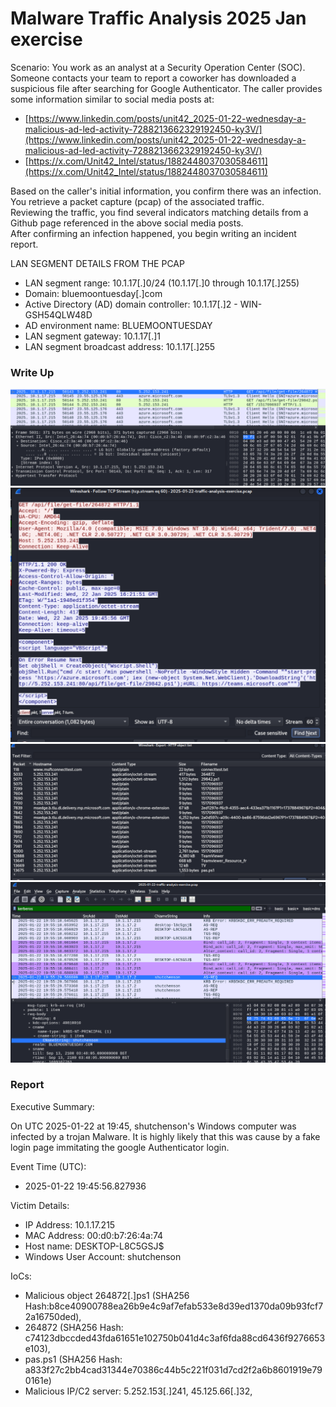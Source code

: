 # Malware Traffic Analysis 2025 Jan exercise

Scenario: You work as an analyst at a Security Operation Center (SOC). Someone contacts your team to report a coworker has downloaded a suspicious file 
after searching for Google Authenticator. The caller provides some information similar to social media posts at:

- [https://www.linkedin.com/posts/unit42_2025-01-22-wednesday-a-malicious-ad-led-activity-7288213662329192450-ky3V/](https://www.linkedin.com/posts/unit42_2025-01-22-wednesday-a-malicious-ad-led-activity-7288213662329192450-ky3V/)
- [https://x.com/Unit42_Intel/status/1882448037030584611](https://x.com/Unit42_Intel/status/1882448037030584611)

Based on the caller's initial information, you confirm there was an infection.  You retrieve a packet capture (pcap) of the associated traffic.  
Reviewing the traffic, you find several indicators matching details from a Github page referenced in the above social media posts.  
After confirming an infection happened, you begin writing an incident report.

 
LAN SEGMENT DETAILS FROM THE PCAP

- LAN segment range:  10.1.17[.]0/24   (10.1.17[.]0 through 10.1.17[.]255)
- Domain:  bluemoontuesday[.]com
- Active Directory (AD) domain controller:  10.1.17[.]2 - WIN-GSH54QLW48D
- AD environment name:  BLUEMOONTUESDAY
- LAN segment gateway:  10.1.17[.]1
- LAN segment broadcast address:  10.1.17[.]255

### Write Up
![1](images/MTA202501_01.png)
![2](images/MTA202501_02.png)
![3](images/MTA202501_03.png)
![4](images/MTA202501_04.png)

### Report
Executive Summary:

On UTC 2025-01-22 at 19:45, shutchenson's Windows computer was infected by a trojan Malware. It is highly likely that this was cause by a fake login page immitating the google
Authenticator login.

Event Time (UTC):
 - 2025-01-22 19:45:56.827936		

Victim Details:
 - IP Address: 10.1.17.215
 - MAC Address: 00:d0:b7:26:4a:74
 - Host name: DESKTOP-L8C5GSJ$	
 - Windows User Account: shutchenson

IoCs:
 - Malicious object 264872[.]ps1 (SHA256 Hash:b8ce40900788ea26b9e4c9af7efab533e8d39ed1370da09b93fcf72a16750ded),
 - 264872 (SHA256 Hash: c74123dbccded43fda61651e102750b041d4c3af6fda88cd6436f9276653e103),
 - pas.ps1 (SHA256 Hash: a833f27c2bb4cad31344e70386c44b5c221f031d7cd2f2a6b8601919e790161e)
 - Malicious IP/C2 server: 5.252.153[.]241, 45.125.66[.]32, 

